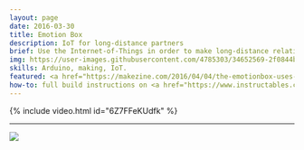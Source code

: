 ```yaml
---
layout: page
date: 2016-03-30
title: Emotion Box
description: IoT for long-distance partners
brief: Use the Internet-of-Things in order to make long-distance relationships less distant! The Emotion Box is an Internet-enabled small box which is connected to a mobile app. It has five LEDs which can be switched on and off using the physical buttons on the box, or via the app. Each of the LEDs correspond to a mood, which is engraved in the box. It tries to provide tangible and physical communication to long-distance partners.
img: https://user-images.githubusercontent.com/4785303/34652569-2f0844b0-f3d8-11e7-8592-c0486a5b314a.jpg
skills: Arduino, making, IoT.
featured: <a href="https://makezine.com/2016/04/04/the-emotionbox-uses-blynk-to-connect-long-distance-partners/" target="_blank">Make Magazine</a>, Instructables main page.
how-to: full build instructions on <a href="https://www.instructables.com/id/EmotionBox/" target="_blank">Instructables</a>, code available on <a href="https://github.com/alvaropp/EmotionBox" target="_blank">GitHub</a>.
---
```


{% include video.html id="6Z7FFeKUdfk" %}

<hr>

![](https://img.shields.io/badge/License-MIT-yellow.svg)
